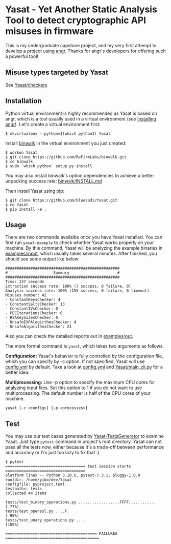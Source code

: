 # Yasat - Yet Another Static Analysis Tool to detect cryptographic API misuses in firmware

This is my undergraduate capstone project, and my very first attempt to develop a project using 
[angr](https://github.com/angr/angr). Thanks for angr's developers for offering such a powerful tool!

## Misuse types targeted by Yasat

See [Yasat/checkers](Yasat/checkers)

## Installation

Python virtual environment is highly recommended as Yasat is based on angr, which is a tool usually used in a virtual environment (see [Installing angr](https://docs.angr.io/introductory-errata/install)). Let's create a virtual environment first:

```
$ mkvirtualenv --python=$(which python3) Yasat
```

Install [binwalk](https://github.com/ReFirmLabs/binwalk) in the virtual environment you just created:
```
$ workon Yasat
$ git clone https://github.com/ReFirmLabs/binwalk.git
$ cd binwalk
$ sudo `which python` setup.py install
```

You may also install binwalk's option dependencies to achieve a better unpacking success rate: [binwalk/INSTALL.md](https://github.com/ReFirmLabs/binwalk/blob/master/INSTALL.md)

Then install Yasat using pip:
```
$ git clone https://github.com/bluesadi/Yasat.git
$ cd Yasat
$ pip install -e .
```

## Usage

There are two commands availalbe once you have Yasat installed. You can first run `yasat-example` to check whether Yasat works properly on your machine. By this command, Yasat will be analyzing the example binaries in [examples/input](examples/input), which usually takes several minutes. After finished, you should see some output like below:
```
##################################################
#                    Summary                     #
##################################################
Time: 137 seconds
Extraction success rate: 100% (7 success, 0 failure, 0)
Analysis success rate: 100% (155 success, 0 failure, 0 timeout)
Misuses number: 42
- ConstantKeysChecker: 4
- ConstantSaltsChecker: 13
- ConstantIVsChecker: 0
- PBEIterationsChecker: 0
- RSAKeySizesChecker: 0
- UnsafeEVPAlogirthmsChecker: 4
- UnsafeAlgorithmsChecker: 21
```
Also you can check the detailed reports out in [examples/out](examples/out).

The more formal command is `yasat`, which takes two arguments as follows.

**Configuration:** Yasat's behavior is fully controlled by the configuration file, which you can specify by -c option. If not specified, Yasat will use [config.yml](config.yml) by default. Take a look at [config.yml](config.yml) and [Yasat/main_cli.py](Yasat/main_cli.py) for a better idea.

**Multiprocessing:** Use -p option to specify the maximum CPU cores for analyzing input files. Set this option to 1 if you do not want to use multiprocessing. The default number is half of the CPU cores of your machine.
```
yasat [-c <config>] [-p <processes>]
```

## Test

You may use our test cases generated by [Yasat-TestsGenerator](Yasat-TestsGenerator) to examine Yasat. Just type `pytest` command in project's root directory. Yasat can not pass all the tests now, either because it's a trade-off between performance and accuracy or I'm just too lazy to fix that :)
```
$ pytest
=================================== test session starts ===================================
platform linux -- Python 3.10.6, pytest-7.3.1, pluggy-1.0.0
rootdir: /home/yibo/dev/Yasat
configfile: pyproject.toml
testpaths: tests
collected 44 items                                                                        

tests/test_binary_operations.py ..................FFFF............                  [ 77%]
tests/test_openssl.py ....F.                                                        [ 90%]
tests/test_unary_operations.py ....                                                 [100%]

======================================== FAILURES =========================================
```